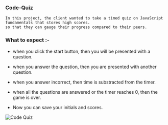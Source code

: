 ### Code-Quiz

```
In this project, the client wanted to take a timed quiz on JavaScript fundamentals that stores high scores.
so that they can gauge their progress compared to their peers.
```


### What to expect :-


- when you click the start button, then you will be presented with a question.

- when you answer the question, then you are presented with another question.

- when you answer incorrect, then time is substracted from the timer.

- when all the questions are answered or the timer reaches 0, then the game is over.

- Now you can save your initials and scores.



![Code Quiz](Asset/Code%20Quiz.gif)



